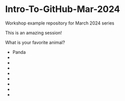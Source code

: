 # Intro-To-GitHub-Mar-2024
Workshop example repository for March 2024 series


This is an amazing session!



What is your favorite animal?

- Panda
-
-
-
-
-
-
-
-
